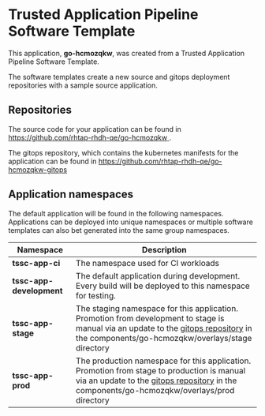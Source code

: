 # Trusted Application Pipeline Software Template

This application, **go-hcmozqkw**, was created from a Trusted Application Pipeline Software Template.

The software templates create a new source and gitops deployment repositories with a sample source application. 

## Repositories

The source code for your application can be found in [https://github.com/rhtap-rhdh-qe/go-hcmozqkw ](https://github.com/rhtap-rhdh-qe/go-hcmozqkw ).
 
The gitops repository, which contains the kubernetes manifests for the application can be found in 
[https://github.com/rhtap-rhdh-qe/go-hcmozqkw-gitops ](https://github.com/rhtap-rhdh-qe/go-hcmozqkw-gitops ) 

## Application namespaces 

The default application will be found in the following namespaces. Applications can be deployed into unique namespaces or multiple software templates can also bet generated into the same group namespaces.  

|  Namespace   |  Description   |  
| -------- | -------- |
| **tssc-app-ci** | The namespace used for CI workloads |
| **tssc-app-development** | The default application during development. Every build will be deployed to this namespace for testing. |
| **tssc-app-stage** | The staging namespace for this application. Promotion from development to stage is manual via an update to the [gitops repository](https://github.com/rhtap-rhdh-qe/go-hcmozqkw-gitops ) in the components/go-hcmozqkw/overlays/stage directory |
| **tssc-app-prod** | The production namespace for this application. Promotion from stage to production is manual via an update to the [gitops repository](https://github.com/rhtap-rhdh-qe/go-hcmozqkw-gitops ) in the components/go-hcmozqkw/overlays/prod directory |